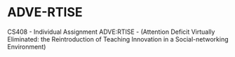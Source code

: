 # ADVE-RTISE
CS408 - Individual Assignment ADVE:RTISE - (Attention Deficit Virtually Eliminated: the Reintroduction of Teaching Innovation in a Social-networking Environment)
